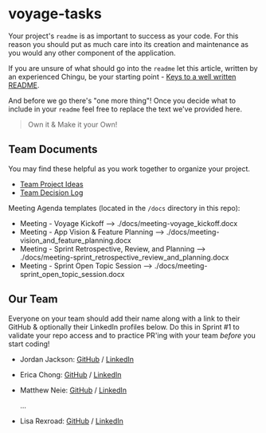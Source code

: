 # voyage-tasks

Your project's `readme` is as important to success as your code. For 
this reason you should put as much care into its creation and maintenance
as you would any other component of the application.

If you are unsure of what should go into the `readme` let this article,
written by an experienced Chingu, be your starting point - 
[Keys to a well written README](https://tinyurl.com/yk3wubft).

And before we go there's "one more thing"! Once you decide what to include
in your `readme` feel free to replace the text we've provided here.

> Own it & Make it your Own!

## Team Documents

You may find these helpful as you work together to organize your project.

- [Team Project Ideas](./docs/team_project_ideas.md)
- [Team Decision Log](./docs/team_decision_log.md)

Meeting Agenda templates (located in the `/docs` directory in this repo):

- Meeting - Voyage Kickoff --> ./docs/meeting-voyage_kickoff.docx
- Meeting - App Vision & Feature Planning --> ./docs/meeting-vision_and_feature_planning.docx
- Meeting - Sprint Retrospective, Review, and Planning --> ./docs/meeting-sprint_retrospective_review_and_planning.docx
- Meeting - Sprint Open Topic Session --> ./docs/meeting-sprint_open_topic_session.docx

## Our Team

Everyone on your team should add their name along with a link to their GitHub
& optionally their LinkedIn profiles below. Do this in Sprint #1 to validate
your repo access and to practice PR'ing with your team *before* you start
coding!

- Jordan Jackson: [GitHub](https://github.com/jordanr2m) / [LinkedIn](https://www.linkedin.com/in/jordanjacksondeveloper/)
- Erica Chong: [GitHub](https://github.com/chonger878) / 
[LinkedIn](https://linkedin.com/in/charwaeericachong)
- Matthew Neie: [GitHub](https://github.com/MatthewNeie) / [LinkedIn](https://linkedin.com/in/matthew-neie)

   ...
- Lisa Rexroad: [GitHub](https://github.com/lrexroad) / [LinkedIn](linkedin.com/in/lisa-rexroad-csm-sa-ccmp-b556511b)
